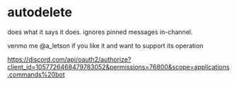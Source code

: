 # autodelete

does what it says it does. ignores pinned messages in-channel.

venmo me @a_letson if you like it and want to support its operation

https://discord.com/api/oauth2/authorize?client_id=1057726468479783052&permissions=76800&scope=applications.commands%20bot
